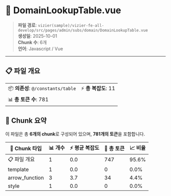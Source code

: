 # 📄 DomainLookupTable.vue

> **파일 경로**: `vizier(sample)/vizier-fe-all-develop/src/pages/admin/subs/domain/DomainLookupTable.vue`  
> **생성일**: 2025-10-01  
> **Chunk 수**: 6개  
> **언어**: Javascript / Vue
---





## 📋 파일 개요

| | |
|--|--|
| 📦 **의존성**: `@/constants/table` | ⚡ **총 복잡도**: 11 |
| 📊 **총 토큰 수**: 781 |  |






## 🧩 Chunk 요약

이 파일은 총 **6개의 chunk**로 구성되어 있으며, **781개의 토큰**을 포함합니다.

| 🧩 Chunk 타입 | 📊 개수 | ⚡ 평균 복잡도 | 📝 총 토큰 | 📈 비율 |
|---------------|--------|-------------|----------|--------|
| 📋 파일 개요 | 1 | 0.0 | 747 | 95.6% |
| template | 1 | 0.0 | 0 | 0.0% |
| arrow_function | 3 | 3.7 | 34 | 4.4% |
| style | 1 | 0.0 | 0 | 0.0% |

